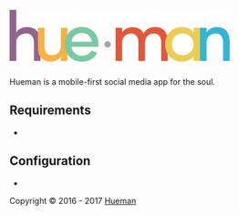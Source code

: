 ![Alt text](/assets/logo.png)
==========
Hueman is a mobile-first social media app for the soul.

## Requirements
-
## Configuration
-

Copyright © 2016 - 2017 [Hueman](https://www.hellohueman.com)
